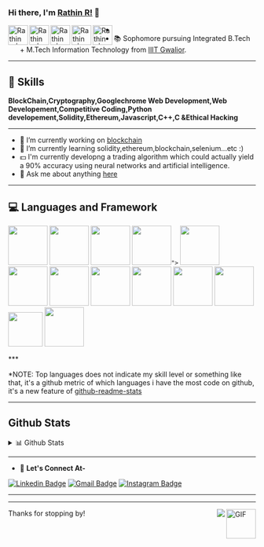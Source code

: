### Hi there, I'm [Rathin R!](https://github.com/Grim-R3ap3r) 👋
<a href="https://www.codechef.com/users/rathin_r">
  <img align="left" alt="Rathin R | Codechef" width="40px" src="https://user-images.githubusercontent.com/62543734/115986961-8cdce700-a5d0-11eb-8ed5-b43215278687.jpg" />
</a>
<a href="https://www.instagram.com/deadp002/">
  <img align="left" alt="Rathin R | instagram" width="40px" src="https://user-images.githubusercontent.com/62543734/115987193-9b77ce00-a5d1-11eb-85b6-ab2bc1715d7c.jpg" />
</a>
<a href="https://www.linkedin.com/in/rathin-r-3bb5341ba/">
  <img align="left" alt="Rathin R|LinkedIn" width="40px" src="https://user-images.githubusercontent.com/62543734/115987548-20afb280-a5d3-11eb-86ed-7e0cd89f0be3.png" />
</a>
<a href="https://codeforces.com/profile/_Grim-Reaper_">
  <img align="left" alt="Rathin R|  CodeForces" width="40px" src="https://user-images.githubusercontent.com/62543734/115990917-82781880-a5e3-11eb-9099-a2cf3c1e30e8.png" />
</a>
<a href="https://atcoder.jp/users/Grim_Reaper">
  <img align="left" alt="Rathin R|AtCoder" width="40px" src="https://user-images.githubusercontent.com/62543734/115991013-ec90bd80-a5e3-11eb-8534-3107b70e0b6b.png" />
</a>







-
-    :books: Sophomore pursuing Integrated B.Tech + M.Tech Information Technology from [IIIT Gwalior](https://www.iiitm.ac.in/index.php/en/).
***


## :1st_place_medal: **Skills** 
**BlockChain,Cryptography,Googlechrome Web Development,Web Developement,Competitive Coding,Python developement,Solidity,Ethereum,Javascript,C++,C &Ethical Hacking**

***

- 🔭 I’m currently working on [blockchain](https://www.investopedia.com/terms/b/blockchain.asp)
- 🌱 I’m currently learning solidity,ethereum,blockchain,selenium...etc :)
- 💵 I'm currently developng a trading algorithm which could actually yield a 90% accuracy using neural networks and artificial intelligence.
- 💬 Ask me about anything [here](https://github.com/Grim-R3ap3r/Grim-R3ap3r/issues)

***
## :computer: Languages and Framework 
<p align="left">
<code><img height="80" src="https://user-images.githubusercontent.com/62543734/116005253-c985fe00-a623-11eb-8632-169c0d7a79b4.jpg"></code>
<code><img height="80" src="https://user-images.githubusercontent.com/62543734/116005263-d6a2ed00-a623-11eb-9103-390fbbcbbc2c.png"></code>
<code><img height="80" src="https://user-images.githubusercontent.com/62543734/116005600-57aeb400-a625-11eb-9b12-775560e5f557.png"></code>
<code><img height="80" src="https://user-images.githubusercontent.com/62543734/116005603-5f6e5880-a625-11eb-9ffa-d33f629f34ec.png">"></code>
<code><img height="80" src="https://user-images.githubusercontent.com/62543734/116005609-64cba300-a625-11eb-822c-fbb8d5a2fc60.png"></code>  
<code><img height="80" src="https://user-images.githubusercontent.com/62543734/116005309-fe925080-a623-11eb-9a9e-63068f9a8e7f.png"></code>
<code><img height="80" src="https://user-images.githubusercontent.com/62543734/116005318-0651f500-a624-11eb-8135-0b3fb0296eee.png"></code>
<code><img height="80" src="https://user-images.githubusercontent.com/62543734/116005324-0e119980-a624-11eb-9aa6-62039b116c6c.png"></code>
<code><img height="80" src="https://user-images.githubusercontent.com/62543734/116005336-18339800-a624-11eb-97ec-566614497281.png"></code>
<code><img height="80" src="https://user-images.githubusercontent.com/62543734/116005354-27b2e100-a624-11eb-813b-2e9a28381243.png"></code> 
<code><img height="80" src="https://user-images.githubusercontent.com/62543734/116005361-2e415880-a624-11eb-836e-a9bcb03ba82d.png"></code>  
<code><img height="70" src="https://user-images.githubusercontent.com/62543734/116005384-4d3fea80-a624-11eb-9488-239e528a93fa.png"></code>  
<code><img height="80" src="https://user-images.githubusercontent.com/62543734/116005393-5630bc00-a624-11eb-9718-9ddb3a7030a5.png"></code>  
 </p>
***

<!--- 
  if you have forked this to use on your profile, 
  Change the `github-readme-stats.anuraghazra1.vercel.app` to `github-readme-stats.vercel.app` 
--->

<!-- Change the `github-readme-stats.anuraghazra1.vercel.app` to `github-readme-stats.vercel.app`  -->

*NOTE: Top languages does not indicate my skill level or something like that, it's a github metric of which languages i have the most code on github, it's a new feature of [github-readme-stats](https://github.com/anuraghazra/github-readme-stats)
***
## Github Stats


<details>
<summary>📊 Github Stats</summary>
  
<p align="center" href="https://github.com/Grim-R3ap3r/github-readme-stats">
  <img align="center" src="https://github-readme-stats.vercel.app/api?username=Grim-R3ap3r&show_icons=true&include_all_commits=true&theme=material-palenight" alt="Rathin'sgithub stats" />
</p>
<p align="center" href="https://github.com/Grim-R3ap3r/github-readme-stats">
  <!-- Change the `github-readme-stats.anuraghazra1.vercel.app` to `github-readme-stats.vercel.app`  -->
  <img align="center" src="https://github-readme-stats.vercel.app/api/top-langs/?username=Grim-R3ap3r&layout=compact&theme=material-palenight" />
</p>

<div align="center">
  
   [![GitHub Streak](https://github-readme-streak-stats.herokuapp.com/?user=Grim-R3ap3r&theme=vision-friendly-dark)](https://github.com/Grim-R3ap3r)

</div>
<div align="center">
  
   [![GitHub Streak](https://github-profile-trophy.vercel.app/?username=Grim-R3ap3r&margin-w=15&theme=vision-friendly-dark&column=3)](https://github.com/Grim-R3ap3r)


</div>

</details>








***

- :handshake: **Let's Connect At-**

[![Linkedin Badge](https://img.shields.io/badge/-Rathin%20R-blue?style=flat-square&logo=Linkedin&logoColor=white&link=https://www.linkedin.com/in/rathin-r-3bb5341ba/)](https://www.linkedin.com/in/rathin-r-3bb5341ba/)
[![Gmail Badge](https://img.shields.io/badge/-ratfox124@gmail.com-c14438?style=flat-square&logo=Gmail&logoColor=white&link=mailto:ratfox124@gmail.com)](mailto:shambhavishandilya01@gmail.com) 
[![Instagram Badge](https://img.shields.io/badge/-@deadp002-e4405f?style=flat-square&labelColor=f94877&logo=instagram&logoColor=white&link=https://www.instagram.com/deadp002/)](https://www.instagram.com/deadp002/)

***
***
Thanks for stopping by!
<img align="right" alt="GIF" height="60px" src="https://media3.giphy.com/media/Vgr21IY5gbY2iinySW/giphy.gif?cid=ecf05e477irxoi6bz2fgvw0n90m8klke03di9w6rtup3eqfh&rid=giphy.gif" />
<img align="right" src="http://estruyf-github.azurewebsites.net/api/VisitorHit?user=saloniankita&repo=Grim-R3ap3r&countColorcountColor&countColor=%237B1E7B"/>

